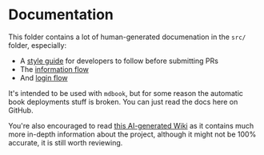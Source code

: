 # Documentation

This folder contains a lot of human-generated documenation in the `src/` folder, especially:

- A [style guide](./src/Style-Guide.md) for developers to follow before submitting PRs
- The [information flow](./src/Information-Flow.md)
- And [login flow](./src/LOGIN_FLOW.md)

It's intended to be used with `mdbook`, but for some reason the automatic book deployments stuff is broken. You can just read the docs here on GitHub.

You're also encouraged to read [this AI-generated Wiki](https://deepwiki.com/okTurtles/group-income) as it contains much more in-depth information about the project, although it might not be 100% accurate, it is still worth reviewing.
